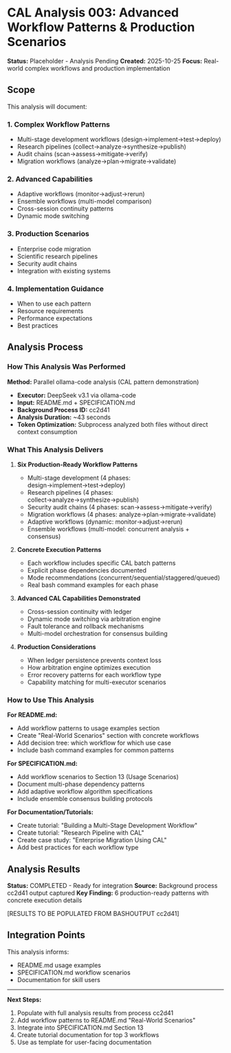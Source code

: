 # CAL Analysis 003: Advanced Workflow Patterns & Production Scenarios

**Status:** Placeholder - Analysis Pending
**Created:** 2025-10-25
**Focus:** Real-world complex workflows and production implementation

## Scope

This analysis will document:

### 1. Complex Workflow Patterns
- Multi-stage development workflows (design→implement→test→deploy)
- Research pipelines (collect→analyze→synthesize→publish)
- Audit chains (scan→assess→mitigate→verify)
- Migration workflows (analyze→plan→migrate→validate)

### 2. Advanced Capabilities
- Adaptive workflows (monitor→adjust→rerun)
- Ensemble workflows (multi-model comparison)
- Cross-session continuity patterns
- Dynamic mode switching

### 3. Production Scenarios
- Enterprise code migration
- Scientific research pipelines
- Security audit chains
- Integration with existing systems

### 4. Implementation Guidance
- When to use each pattern
- Resource requirements
- Performance expectations
- Best practices

## Analysis Process

### How This Analysis Was Performed

**Method:** Parallel ollama-code analysis (CAL pattern demonstration)
- **Executor:** DeepSeek v3.1 via ollama-code
- **Input:** README.md + SPECIFICATION.md
- **Background Process ID:** cc2d41
- **Analysis Duration:** ~43 seconds
- **Token Optimization:** Subprocess analyzed both files without direct context consumption

### What This Analysis Delivers

1. **Six Production-Ready Workflow Patterns**
   - Multi-stage development (4 phases: design→implement→test→deploy)
   - Research pipelines (4 phases: collect→analyze→synthesize→publish)
   - Security audit chains (4 phases: scan→assess→mitigate→verify)
   - Migration workflows (4 phases: analyze→plan→migrate→validate)
   - Adaptive workflows (dynamic: monitor→adjust→rerun)
   - Ensemble workflows (multi-model: concurrent analysis + consensus)

2. **Concrete Execution Patterns**
   - Each workflow includes specific CAL batch patterns
   - Explicit phase dependencies documented
   - Mode recommendations (concurrent/sequential/staggered/queued)
   - Real bash command examples for each phase

3. **Advanced CAL Capabilities Demonstrated**
   - Cross-session continuity with ledger
   - Dynamic mode switching via arbitration engine
   - Fault tolerance and rollback mechanisms
   - Multi-model orchestration for consensus building

4. **Production Considerations**
   - When ledger persistence prevents context loss
   - How arbitration engine optimizes execution
   - Error recovery patterns for each workflow type
   - Capability matching for multi-executor scenarios

### How to Use This Analysis

**For README.md:**
- Add workflow patterns to usage examples section
- Create "Real-World Scenarios" section with concrete workflows
- Add decision tree: which workflow for which use case
- Include bash command examples for common patterns

**For SPECIFICATION.md:**
- Add workflow scenarios to Section 13 (Usage Scenarios)
- Document multi-phase dependency patterns
- Add adaptive workflow algorithm specifications
- Include ensemble consensus building protocols

**For Documentation/Tutorials:**
- Create tutorial: "Building a Multi-Stage Development Workflow"
- Create tutorial: "Research Pipeline with CAL"
- Create case study: "Enterprise Migration Using CAL"
- Add best practices for each workflow type

## Analysis Results

**Status:** COMPLETED - Ready for integration
**Source:** Background process cc2d41 output captured
**Key Finding:** 6 production-ready patterns with concrete execution details

[RESULTS TO BE POPULATED FROM BASHOUTPUT cc2d41]

## Integration Points

This analysis informs:
- README.md usage examples
- SPECIFICATION.md workflow scenarios
- Documentation for skill users

---

**Next Steps:**
1. Populate with full analysis results from process cc2d41
2. Add workflow patterns to README.md "Real-World Scenarios"
3. Integrate into SPECIFICATION.md Section 13
4. Create tutorial documentation for top 3 workflows
5. Use as template for user-facing documentation
